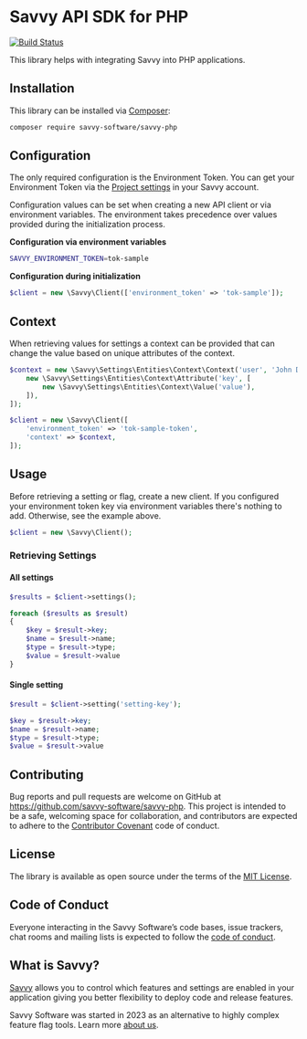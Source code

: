 # Savvy API SDK for PHP 

[![Build Status](https://github.com/savvy-software/savvy-php/actions/workflows/tests.yml/badge.svg)](https://github.com/savvy-software/savvy-php)

This library helps with integrating Savvy into PHP applications.

## Installation

This library can be installed via [Composer](https://getcomposer.org):

```bash
composer require savvy-software/savvy-php
```

## Configuration

The only required configuration is the Environment Token. You can get your Environment Token via the [Project settings](https://app.havesavvy.com/admin/projects) in your Savvy account.

Configuration values can be set when creating a new API client or via environment variables. The environment takes precedence over values provided during the initialization process.

**Configuration via environment variables**

```bash
SAVVY_ENVIRONMENT_TOKEN=tok-sample
```

**Configuration during initialization**

```php
$client = new \Savvy\Client(['environment_token' => 'tok-sample']);
```

## Context

When retrieving values for settings a context can be provided that can change the value based on unique attributes of the context.

```php
$context = new \Savvy\Settings\Entities\Context\Context('user', 'John Doe', 'john-doe', [
    new \Savvy\Settings\Entities\Context\Attribute('key', [
        new \Savvy\Settings\Entities\Context\Value('value'),
    ]),
]);

$client = new \Savvy\Client([
    'environment_token' => 'tok-sample-token',
    'context' => $context,
]);
```

## Usage

Before retrieving a setting or flag, create a new client. If you configured your environment token key via environment variables there's nothing to add. Otherwise, see the example above.

```php
$client = new \Savvy\Client();
```

### Retrieving Settings

#### All settings

```php
$results = $client->settings();

foreach ($results as $result)
{
    $key = $result->key;
    $name = $result->name;
    $type = $result->type;
    $value = $result->value
}
```

#### Single setting

```php
$result = $client->setting('setting-key');

$key = $result->key;
$name = $result->name;
$type = $result->type;
$value = $result->value
```

## Contributing

Bug reports and pull requests are welcome on GitHub at https://github.com/savvy-software/savvy-php. This project is intended to be a safe, welcoming space for collaboration, and contributors are expected to adhere to the [Contributor Covenant](http://contributor-covenant.org) code of conduct.

## License

The library is available as open source under the terms of the [MIT License](http://opensource.org/licenses/MIT).

## Code of Conduct

Everyone interacting in the Savvy Software’s code bases, issue trackers, chat rooms and mailing lists is expected to follow the [code of conduct](https://github.com/savvy-software/savvy-php/blob/master/CODE_OF_CONDUCT.md).

## What is Savvy?

[Savvy](https://havesavvy.com/) allows you to control which features and settings are enabled in your application giving you better flexibility to deploy code and release features.

Savvy Software was started in 2023 as an alternative to highly complex feature flag tools. Learn more [about us](https://havesavvy.com/).
